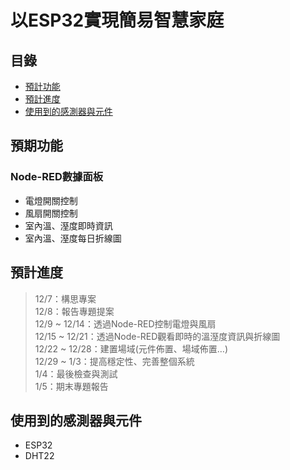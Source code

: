 # 以ESP32實現簡易智慧家庭

## 目錄
- [預計功能](https://github.com/evachen20041010/Smart-Home-using-ESP32-Project/edit/main/README.md#%E9%A0%90%E6%9C%9F%E5%8A%9F%E8%83%BD)
- [預計進度](https://github.com/evachen20041010/Smart-Home-using-ESP32-Project/edit/main/README.md#%E9%A0%90%E8%A8%88%E9%80%B2%E5%BA%A6)
- [使用到的感測器與元件](https://github.com/evachen20041010/Smart-Home-using-ESP32-Project/edit/main/README.md#%E4%BD%BF%E7%94%A8%E5%88%B0%E7%9A%84%E6%84%9F%E6%B8%AC%E5%99%A8%E8%88%87%E5%85%83%E4%BB%B6)

## 預期功能
### Node-RED數據面板
- 電燈開關控制
- 風扇開關控制
- 室內溫、溼度即時資訊
- 室內溫、溼度每日折線圖

## 預計進度
> 12/7：構思專案  
> 12/8：報告專題提案  
> 12/9 ~ 12/14：透過Node-RED控制電燈與風扇  
> 12/15 ~ 12/21：透過Node-RED觀看即時的溫溼度資訊與折線圖  
> 12/22 ~ 12/28：建置場域(元件佈置、場域佈置…)  
> 12/29 ~ 1/3：提高穩定性、完善整個系統  
> 1/4：最後檢查與測試  
> 1/5：期末專題報告  

## 使用到的感測器與元件
- ESP32
- DHT22
